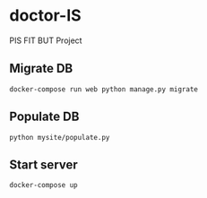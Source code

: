 # doctor-IS
PIS FIT BUT Project

## Migrate DB
`docker-compose run web python manage.py migrate`

## Populate DB
`python mysite/populate.py`

## Start server
`docker-compose up`
